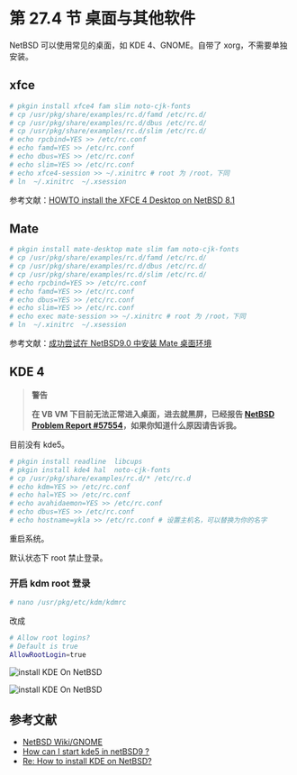 # 第 27.4 节 桌面与其他软件

NetBSD 可以使用常见的桌面，如 KDE 4、GNOME。自带了 xorg，不需要单独安装。

## xfce

```sh
# pkgin install xfce4 fam slim noto-cjk-fonts
# cp /usr/pkg/share/examples/rc.d/famd /etc/rc.d/
# cp /usr/pkg/share/examples/rc.d/dbus /etc/rc.d/
# cp /usr/pkg/share/examples/rc.d/slim /etc/rc.d/
# echo rpcbind=YES >> /etc/rc.conf
# echo famd=YES >> /etc/rc.conf
# echo dbus=YES >> /etc/rc.conf
# echo slim=YES >> /etc/rc.conf
# echo xfce4-session >> ~/.xinitrc # root 为 /root，下同
# ln  ~/.xinitrc  ~/.xsession
```

参考文献：[HOWTO install the XFCE 4 Desktop on NetBSD 8.1](https://slice2.com/2019/09/21/howto-install-the-xfce-4-desktop-on-netbsd-8-1/?amp=1)

## Mate

```sh
# pkgin install mate-desktop mate slim fam noto-cjk-fonts
# cp /usr/pkg/share/examples/rc.d/famd /etc/rc.d/
# cp /usr/pkg/share/examples/rc.d/dbus /etc/rc.d/
# cp /usr/pkg/share/examples/rc.d/slim /etc/rc.d/
# echo rpcbind=YES >> /etc/rc.conf
# echo famd=YES >> /etc/rc.conf
# echo dbus=YES >> /etc/rc.conf
# echo slim=YES >> /etc/rc.conf
# echo exec mate-session >> ~/.xinitrc # root 为 /root，下同
# ln  ~/.xinitrc  ~/.xsession
```


参考文献：[成功尝试在 NetBSD9.0 中安装 Mate 桌面环境](https://www.bilibili.com/read/cv17144331)

## KDE 4


>**警告**
>
>**在 VB VM 下目前无法正常进入桌面，进去就黑屏，已经报告 [NetBSD Problem Report #57554](https://gnats.netbsd.org/cgi-bin/query-pr-single.pl?number=57554)，如果你知道什么原因请告诉我。**

目前没有 kde5。

```sh
# pkgin install readline  libcups 
# pkgin install kde4 hal  noto-cjk-fonts 
# cp /usr/pkg/share/examples/rc.d/* /etc/rc.d
# echo kdm=YES >> /etc/rc.conf
# echo hal=YES >> /etc/rc.conf
# echo avahidaemon=YES >> /etc/rc.conf
# echo dbus=YES >> /etc/rc.conf
# echo hostname=ykla >> /etc/rc.conf # 设置主机名，可以替换为你的名字
```

重启系统。

默认状态下 root 禁止登录。

### 开启 kdm root 登录

```sh
# nano /usr/pkg/etc/kdm/kdmrc
```

改成

```sh
# Allow root logins?
# Default is true
AllowRootLogin=true 
```

![install KDE On NetBSD](../.gitbook/assets/nbkde1.png)

![install KDE On NetBSD](../.gitbook/assets/nbkde2.png)



## 参考文献

- [NetBSD Wiki/GNOME](https://wiki.netbsd.org/GNOME/)
- [How can I start kde5 in netBSD9 ?](https://www.unix.com/unix-for-beginners-questions-and-answers/283891-how-can-i-start-kde5-netbsd9.html)
- [Re: How to install KDE on NetBSD?](https://www.mail-archive.com/netbsd-users@netbsd.org/msg13146.html)

